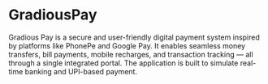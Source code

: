 # GradiousPay
Gradious Pay is a secure and user-friendly digital payment system inspired by platforms like PhonePe and Google Pay. It enables seamless money transfers, bill payments, mobile recharges, and transaction tracking — all through a single integrated portal. The application is built to simulate real-time banking and UPI-based payment.
